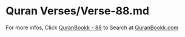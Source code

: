 # Quran Verses/Verse-88.md 

For more infos, Click [QuranBookk - 88](https://www.quranbookk.com/quran/search?q=88) to Search at [QuranBookk.com](http://quranbookk.com/)